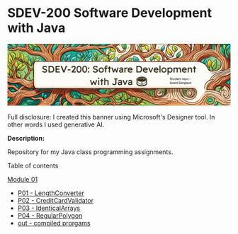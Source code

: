 # SDEV-200 Software Development with Java

![](resources/bannerforsdev200.png)

Full disclosure: I created this banner using Microsoft's Designer tool. In other words I used generative AI. 

**Description:**

Repository for my Java class programming assignments.

Table of contents

[Module 01](M01)
- [P01 - LengthConverter](M01/P01_LengthConverter/src)
- [P02 - CreditCardValidator](M01/P02_CreditCardValidator/src)
- [P03 - IdenticalArrays](P03_IdenticalArrays/src)
- [P04 - RegularPolygon](M01/P04_RegularPolygonUML)
- [out -  compiled prorgams](M01/out/production)
